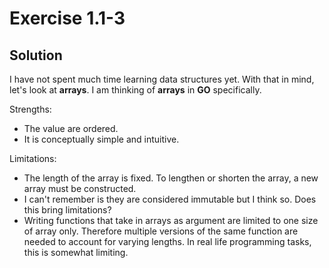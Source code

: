 # Exercise 1.1-3

## Solution

I have not spent much time learning data structures yet. With that in mind, let's look at **arrays**. I am thinking of **arrays** in **GO** specifically. 

Strengths:
- The value are ordered.
- It is conceptually simple and intuitive.

Limitations:
- The length of the array is fixed. To lengthen or shorten the array, a new array must be constructed. 
- I can't remember is they are considered immutable but I think so. Does this bring limitations? 
- Writing functions that take in arrays as argument are limited to one size of array only. Therefore multiple versions of the same function are needed to account for varying lengths. In real life programming tasks, this is somewhat limiting.
